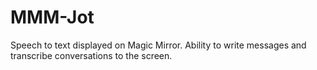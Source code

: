 # MMM-Jot
Speech to text displayed on Magic Mirror. Ability to write messages and transcribe conversations to the screen. 